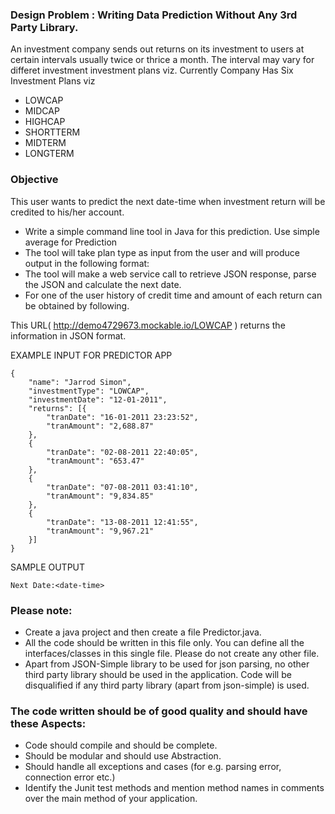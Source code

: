 ### Design Problem : Writing Data Prediction Without Any 3rd Party Library.

An investment company sends out returns on its investment to users at certain intervals usually twice or thrice a month.
The interval may vary for differet investment investment plans viz. Currently Company Has Six Investment Plans viz

* LOWCAP
* MIDCAP
* HIGHCAP
* SHORTTERM
* MIDTERM
* LONGTERM

### Objective

This user wants to predict the next date-time when investment return will be credited to his/her account. 

* Write a simple command line tool in Java for this prediction. Use simple average for Prediction 
* The tool will take plan type as input from the user and will produce output in the following format: 
* The tool will make a web service call to retrieve JSON response, parse the JSON and calculate the next date. 
* For one of the user history of credit time and amount of each return can be obtained by following. 


This URL( http://demo4729673.mockable.io/LOWCAP ) returns the information in JSON format. 



EXAMPLE INPUT FOR PREDICTOR APP
```
{
	"name": "Jarrod Simon",
	"investmentType": "LOWCAP",
	"investmentDate": "12-01-2011",
	"returns": [{
		"tranDate": "16-01-2011 23:23:52",
		"tranAmount": "2,688.87"
	},
	{
		"tranDate": "02-08-2011 22:40:05",
		"tranAmount": "653.47"
	},
	{
		"tranDate": "07-08-2011 03:41:10",
		"tranAmount": "9,834.85"
	},
	{
		"tranDate": "13-08-2011 12:41:55",
		"tranAmount": "9,967.21"
	}]
}

```

SAMPLE OUTPUT
```
Next Date:<date-time> 
```


### Please note: 

* Create a java project and then create a file Predictor.java. 
* All the code should be written in this file only. You can define all the interfaces/classes in this single file. Please do not create any other file.
* Apart from JSON-Simple library to be used for json parsing, no other third party library should be used in the application. Code will be disqualified if any third party library (apart from json-simple) is used.
 
### The code written should be of good quality and should have these Aspects:

* Code should compile and should be complete. 
* Should be modular and should use Abstraction. 
* Should handle all exceptions and cases (for e.g. parsing error, connection error etc.)
* Identify the Junit test methods and mention method names in comments over the main method of your application. 

